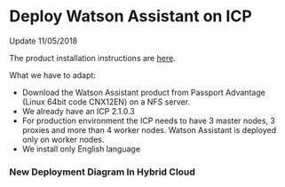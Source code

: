 # Deploy Watson Assistant on ICP

Update 11/05/2018

The product installation instructions are [here](https://console.bluemix.net/docs/services/assistant-icp/install.html#install).

What we have to adapt:
* Download the Watson Assistant product from Passport Advantage (Linux 64bit code CNX12EN) on a NFS server.
* We already have an ICP 2.1.0.3
* For production environment the ICP needs to have 3 master nodes, 3 proxies and more than 4 worker nodes. Watson Assistant is deployed only on worker nodes.
* We install only English language  

### New Deployment Diagram In Hybrid Cloud
